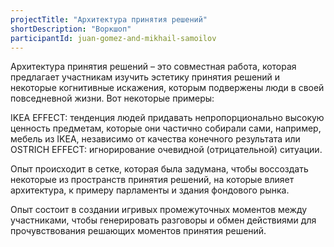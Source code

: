 ```yaml
---
projectTitle: "Архитектура принятия решений"
shortDescription: "Воркшоп"
participantId: juan-gomez-and-mikhail-samoilov
---
```


Архитектура принятия решений – это совместная работа, которая предлагает участникам изучить эстетику принятия решений и некоторые когнитивные искажения, которым подвержены люди в своей повседневной жизни. Вот некоторые примеры:

IKEA EFFECT: тенденция людей придавать непропорционально высокую ценность предметам, которые они частично собирали сами, например, мебель из IKEA, независимо от качества конечного результата или OSTRICH EFFECT: игнорирование очевидной (отрицательной) ситуации.

Опыт происходит в сетке, которая была задумана, чтобы воссоздать некоторые из пространств принятия решений, на которые влияет архитектура, к примеру парламенты и здания фондового рынка.

Опыт состоит в создании игривых промежуточных моментов между участниками, чтобы генерировать разговоры и обмен действиями для прочувствования решающих моментов принятия решений.
